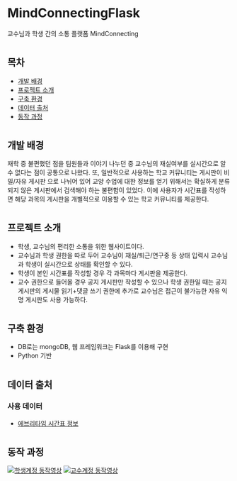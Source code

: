 # **MindConnectingFlask**
교수님과 학생 간의 소통 플랫폼 MindConnecting
#
## **목차**
- [개발 배경](#개발-배경)
- [프로젝트 소개](#프로젝트-소개)
- [구축 환경](#구축-환경)
- [데이터 출처](#데이터-출처)
- [동작 과정](#동작-과정)
#
## **개발 배경**
재학 중 불편했던 점을 팀원들과 이야기 나누던 중 교수님의 재실여부를 실시간으로 알 수 없다는 점이 공통으로 나왔다. 또, 일반적으로 사용하는 학교 커뮤니티는 게시판이 비밀/자유 게시판 으로 나뉘어 있어 교양 수업에 대한 정보를 얻기 위해서는 확실하게 분류되지 않은 게시판에서 검색해야 하는 불편함이 있었다.  이에 사용자가 시간표를 작성하면 해당 과목의 게시판을 개별적으로 이용할 수 있는 학교 커뮤니티를 제공한다.
#
## **프로젝트 소개**
- 학생, 교수님의 편리한 소통을 위한 웹사이트이다.
- 교수님과 학생 권한을 따로 두어 교수님이 재실/퇴근/연구중 등 상태 입력시 교수님과 학생이 실시간으로 상태를 확인할 수 있다.
- 학생이 본인 시간표를 작성할 경우 각 과목마다 게시판을 제공한다.
- 교수 권한으로 들어올 경우 공지 게시판만 작성할 수 있으나 학생 권한일 때는 공지게시판의 게시물 읽기+댓글 쓰기 권한에 추가로 교수님은 접근이 불가능한 자유 익명 게시판도 사용 가능하다.
#
## **구축 환경**
- DB로는 mongoDB, 웹 프레임워크는 Flask를 이용해 구현
- Python 기반
#
## **데이터 출처**
### 사용 데이터
- [에브리타임 시간표 정보](https://everytime.kr/)

#

## **동작 과정**
[![학생계정 동작영상](https://img.youtube.com/vi/rrrLcRcVSCM/0.jpg)](https://www.youtube.com/rrrLcRcVSCM?t=0s) 
[![교수계정 동작영상](https://img.youtube.com/vi/3BvK5hc7cyY/0.jpg)](https://www.youtube.com/3BvK5hc7cyY?t=0s) 
